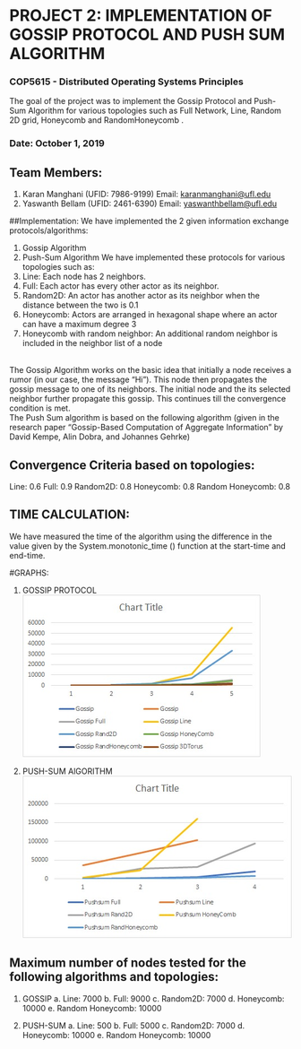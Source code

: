 
# PROJECT 2:  IMPLEMENTATION OF GOSSIP PROTOCOL AND PUSH SUM ALGORITHM

### COP5615 - Distributed Operating Systems Principles

The goal of the project was to implement the Gossip Protocol and Push-Sum Algorithm for various topologies such as Full Network, Line, Random 2D grid, Honeycomb and RandomHoneycomb .

### Date: October 1, 2019

## Team Members:
1.	Karan Manghani (UFID: 7986-9199) Email: karanmanghani@ufl.edu
2.	Yaswanth Bellam (UFID: 2461-6390) Email: yaswanthbellam@ufl.edu

##Implementation: 
We have implemented the 2 given information exchange protocols/algorithms:
1.	Gossip Algorithm
2.	Push-Sum Algorithm
We have implemented these protocols for various topologies such as:
1.	Line: Each node has 2 neighbors.
2.	Full: Each actor has every other actor as its neighbor.
3.	Random2D: An actor has another actor as its neighbor when the distance between the two is 0.1
4.	Honeycomb: Actors are arranged in hexagonal shape where an actor can have a maximum degree 3
5.	Honeycomb with random neighbor: An additional random neighbor is included in the neighbor list of a node 
<br/>
The Gossip Algorithm works on the basic idea that initially a node receives a 	rumor (in our case, the message “Hi”).  This node then propagates the gossip message to one of its neighbors. The initial node and the its selected neighbor further propagate this gossip. This continues till the convergence condition is met.  
<br/>
The Push Sum algorithm is based on the following algorithm (given in the research paper “Gossip-Based Computation of Aggregate Information” by David Kempe, Alin Dobra, and Johannes Gehrke)

## Convergence Criteria based on topologies: 
Line: 0.6
Full: 0.9
Random2D: 0.8
Honeycomb: 0.8
Random Honeycomb: 0.8

## TIME CALCULATION: 
We have measured the time of the algorithm using the difference in the value given by the System.monotonic_time () function at the start-time and end-time. 

#GRAPHS:
 
1. GOSSIP PROTOCOL
![gossip-graph](/Graphs/gossip-graph.jpeg)

2. PUSH-SUM AlGORITHM
![pushsum-graph](/Graphs/pushsum-graph.jpeg)


## Maximum number of nodes tested for the following algorithms and topologies:

1.	GOSSIP
a.	Line:  7000 
b.	Full: 9000
c.	Random2D: 7000
d.	Honeycomb: 10000
e.	Random Honeycomb: 10000

2.	PUSH-SUM
a.	Line:  500
b.	Full: 5000
c.	Random2D: 7000
d.	Honeycomb: 10000
e.	Random Honeycomb:  10000

